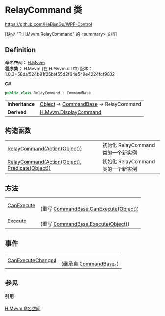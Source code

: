 # RelayCommand 类
https://github.com/HeBianGu/WPF-Control

\[缺少 "T:H.Mvvm.RelayCommand" 的 &lt;summary&gt; 文档\]



## Definition
**命名空间：** <a href="2171cdff-f9c4-6682-6b3e-a29f9cee4c25">H.Mvvm</a>  
**程序集：** H.Mvvm (在 H.Mvvm.dll 中) 版本：1.0.3+58daf524b91f25bbf55d2f64e549e4224fcf9802

**C#**
``` C#
public class RelayCommand : CommandBase
```

<table><tr><td><strong>Inheritance</strong></td><td><a href="https://learn.microsoft.com/dotnet/api/system.object" target="_blank" rel="noopener noreferrer">Object</a>  →  <a href="49eee19e-20df-d288-7889-e2156c1800d0">CommandBase</a>  →  RelayCommand</td></tr>
<tr><td><strong>Derived</strong></td><td><a href="52227d4b-8e7c-7b91-1acb-7983d2d1414b">H.Mvvm.DisplayCommand</a></td></tr>
</table>



## 构造函数
<table>
<tr>
<td><a href="45501849-3b48-31b9-eb9f-2ebc831e5a48">RelayCommand(Action(Object))</a></td>
<td>初始化 RelayCommand 类的一个新实例</td></tr>
<tr>
<td><a href="957c5c79-0fb5-6da3-3806-0d1c4045dfec">RelayCommand(Action(Object), Predicate(Object))</a></td>
<td>初始化 RelayCommand 类的一个新实例</td></tr>
</table>

## 方法
<table>
<tr>
<td><a href="2cf674df-3641-ecc2-ef11-469580dc33bd">CanExecute</a></td>
<td><br />(重写 <a href="91770f84-c334-1a32-4efa-cc7ffe582c2b">CommandBase.CanExecute(Object)</a>)</td></tr>
<tr>
<td><a href="0645082e-d83d-40aa-3c8b-91a12503af46">Execute</a></td>
<td><br />(重写 <a href="1c220a17-7a01-b2d4-533f-0aca89427eaa">CommandBase.Execute(Object)</a>)</td></tr>
</table>

## 事件
<table>
<tr>
<td><a href="7b95592c-2d6e-3d2b-a48b-5b920a3c5d68">CanExecuteChanged</a></td>
<td><br />(继承自 <a href="49eee19e-20df-d288-7889-e2156c1800d0">CommandBase</a>。)</td></tr>
</table>

## 参见


#### 引用
<a href="2171cdff-f9c4-6682-6b3e-a29f9cee4c25">H.Mvvm 命名空间</a>  
